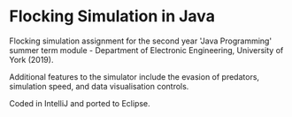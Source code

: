 # Flocking Simulation in Java

Flocking simulation assignment for the second year 'Java Programming' summer term module - Department of Electronic Engineering, University of York (2019).

Additional features to the simulator include the evasion of predators, simulation speed, and data visualisation controls.

Coded in IntelliJ and ported to Eclipse.
